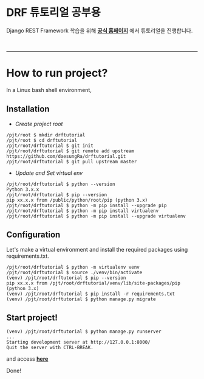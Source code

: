 # DRF 튜토리얼 공부용

Django REST Framework 학습을 위해
**[공식 홈페이지](https://www.django-rest-framework.org/)** 에서 튜토리얼을 진행합니다.

<br>

---

# How to run project?

In a Linux bash shell environment,

## Installation

- _Create project root_

```text
/pjt/root $ mkdir drftutorial
/pjt/root $ cd drftutorial
/pjt/root/drftutorial $ git init
/pjt/root/drftutorial $ git remote add upstream https://github.com/daesungRa/drftutorial.git
/pjt/root/drftutorial $ git pull upstream master
```

- _Update and Set virtual env_

```text
/pjt/root/drftutorial $ python --version
Python 3.x.x
/pjt/root/drftutorial $ pip --version
pip xx.x.x from /public/python/root/pip (python 3.x)
/pjt/root/drftutorial $ python -m pip install --upgrade pip
/pjt/root/drftutorial $ python -m pip install virtualenv
/pjt/root/drftutorial $ python -m pip install --upgrade virtualenv
```

## Configuration

Let's make a virtual environment and install the required packages using requirements.txt.

```text
/pjt/root/drftutorial $ python -m virtualenv venv
/pjt/root/drftutorial $ source ./venv/bin/activate
(venv) /pjt/root/drftutorial $ pip --version
pip xx.x.x from /pjt/root/drftutorial/venv/lib/site-packages/pip (python 3.x)
(venv) /pjt/root/drftutorial $ pip install -r requirements.txt
(venv) /pjt/root/drftutorial $ python manage.py migrate
```

## Start project!

```text
(venv) /pjt/root/drftutorial $ python manage.py runserver
...
Starting development server at http://127.0.0.1:8000/
Quit the server with CTRL-BREAK.

```

and access **<a href="http://127.0.0.1:8000/" target="_blank">here</a>**

Done!
